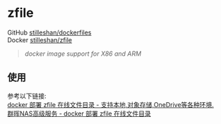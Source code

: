# zfile

GitHub [stilleshan/dockerfiles](https://github.com/stilleshan/dockerfiles)  
Docker [stilleshan/zfile](https://hub.docker.com/r/stilleshan/zfile)
> *docker image support for X86 and ARM*

## 使用
参考以下链接:  
[docker 部署 zfile 在线文件目录 - 支持本地,对象存储,OneDrive等各种环境.](https://www.ioiox.com/archives/92.html)  
[群晖NAS高级服务 - docker 部署 zfile 在线文件目录](https://www.ioiox.com/archives/93.html)

